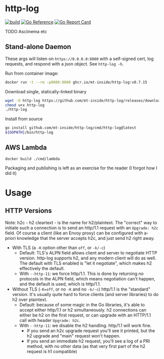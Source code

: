# http-log

[![build](https://github.com/mt-inside/http-log/actions/workflows/test.yaml/badge.svg)](https://github.com/mt-inside/http-log/actions/workflows/test.yaml)
[![Go Reference](https://pkg.go.dev/badge/github.com/mt-inside/http-log.svg)](https://pkg.go.dev/github.com/mt-inside/http-log)
[![Go Report Card](https://goreportcard.com/badge/github.com/mt-inside/http-log)](https://goreportcard.com/report/github.com/mt-inside/http-log)

TODO Asciinema etc

## Stand-alone Daemon

These args will listen on `https://0.0.0.0:8080` with a self-signed cert, log requests, and respond with a json object. See `http-log -h`.

Run from container image:
```bash
docker run -t --rm -p8080:8080 ghcr.io/mt-inside/http-log:v0.7.15
```

Download single, statically-linked binary
```bash
wget -O http-log https://github.com/mt-inside/http-log/releases/download/v0.7.15/http-log-$(uname -s)-$(uname -m)
chmod u+x http-log
./http-log
```

Install from source
```bash
go install github.com/mt-inside/http-log/cmd/http-log@latest
${GOPATH}/bin/http-log
```

## AWS Lambda

`docker build ./cmd/lambda`

Packaging and publishing is left as an exercise for the reader (I forgot how I did it)

# Usage

## HTTP Versions

Note: h2c - h2 cleartext - is the name for h2/plaintext. The "correct" way to initiate such a connection is to send an http/1.1 request with an `Upgrade: h2c` field. Of course a client (like an Envoy proxy) can be configured with a-priori knowledge that the server accepts h2c, and just send h2 right away.

* With TLS (a `-K` option other than `off`, or `-k/-c`)
  * Default: TLS's ALPN field allows client and server to negotiate HTTP version. http-log supports h2, and any modern client will do as well. The default with TLS enabled is "let it negotiate", which makes h2 effectively the default.
  * With `--http-11`: we force http/1.1. This is done by returning _no_ protocols in the ALPN field, which means negotiation can't happen, and the default is used, which is http/1.1.
* Without TLS (`-K=off`, or no `-K` and no `-k/-c`) http/1.1 is the "standard" version. It's usually quite hard to force clients (and server libraries) to do h2 over plaintext.
  * Default: because of some magic in the Go libraries, it's able to accept either http/1.1 or h2 simultaneously. h2 connections can either be h2 on the first request, or can upgrade with an HTTP/1.1 call with header `Upgrade: h2c`.
  * With `--http-11`: we disable the h2 handling. http/1.1 will work fine.
    * If you send an h2c upgrade request you'll see it printed, but the h2 upgrade and "main" request won't happen.
    * If you send an immediate h2 request, you'll see a log of a PRI method, with no other data (as that very first part of the h2 request is h1 compatible)

